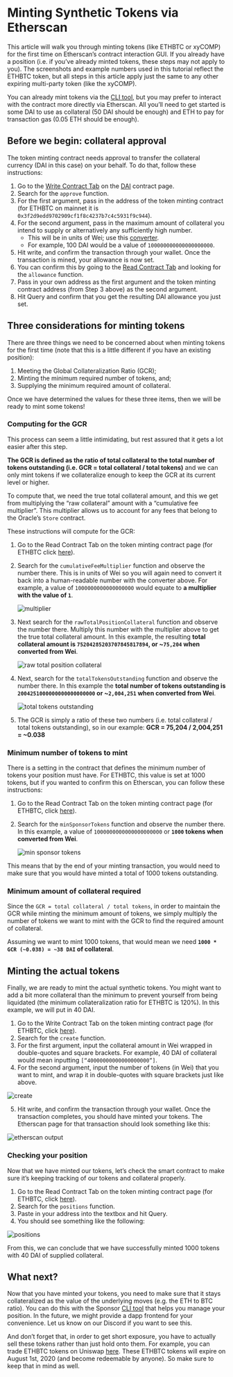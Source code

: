 # Minting Synthetic Tokens via Etherscan

This article will walk you through minting tokens (like ETHBTC or xyCOMP) for the first time on Etherscan’s contract interaction GUI. If you already have a position (i.e. if you’ve already minted tokens, these steps may not apply to you). The screenshots and example numbers used in this tutorial reflect the ETHBTC token, but all steps in this article apply just the same to any other expiring multi-party token (like the xyCOMP).

You can already mint tokens via the [CLI tool](./using_the_uma_sponsor_cli_tool.md), but you may prefer to interact with the contract more directly via Etherscan. All you’ll need to get started is some DAI to use as collateral (50 DAI should be enough) and ETH to pay for transaction gas (0.05 ETH should be enough).

## Before we begin: collateral approval

The token minting contract needs approval to transfer the collateral currency (DAI in this case) on your behalf. To do that, follow these instructions:

1. Go to the [Write Contract Tab](https://etherscan.io/address/0x6b175474e89094c44da98b954eedeac495271d0f#writeContract) on the [DAI](https://etherscan.io/token/0x6b175474e89094c44da98b954eedeac495271d0f) contract page.
2. Search for the `approve` function.
3. For the first argument, pass in the address of the token minting contract (for ETHBTC on mainnet it is `0x3f2d9edd9702909cf1f8c4237b7c4c5931f9c944`).
4. For the second argument, pass in the maximum amount of collateral you intend to supply or alternatively any sufficiently high number.
   - This will be in units of Wei; use this [converter](http://eth-converter.com/).
   - For example, 100 DAI would be a value of `100000000000000000000`.
5. Hit write, and confirm the transaction through your wallet. Once the transaction is mined, your allowance is now set.
6. You can confirm this by going to the [Read Contract Tab](https://etherscan.io/address/0x6b175474e89094c44da98b954eedeac495271d0f#readContract) and looking for the `allowance` function.
7. Pass in your own address as the first argument and the token minting contract address (from Step 3 above) as the second argument.
8. Hit Query and confirm that you get the resulting DAI allowance you just set.

## Three considerations for minting tokens

There are three things we need to be concerned about when minting tokens for the first time (note that this is a little different if you have an existing position):

1. Meeting the Global Collateralization Ratio (GCR);
2. Minting the minimum required number of tokens, and;
3. Supplying the minimum required amount of collateral.

Once we have determined the values for these three items, then we will be ready to mint some tokens!

### Computing for the GCR

This process can seem a little intimidating, but rest assured that it gets a lot easier after this step.

**The GCR is defined as the ratio of total collateral to the total number of tokens outstanding (i.e. GCR = total collateral / total tokens)** and we can only mint tokens if we collateralize enough to keep the GCR at its current level or higher.

To compute that, we need the true total collateral amount, and this we get from multiplying the “raw collateral” amount with a “cumulative fee multiplier”. This multiplier allows us to account for any fees that belong to the Oracle’s `Store` contract.

These instructions will compute for the GCR:

1. Go to the Read Contract Tab on the token minting contract page (for ETHBTC click [here](https://etherscan.io/address/0x3f2d9edd9702909cf1f8c4237b7c4c5931f9c944#readContract)).
2. Search for the `cumulativeFeeMultiplier` function and observe the number there. This is in units of Wei so you will again need to convert it back into a human-readable number with the converter above. For example, a value of `1000000000000000000` would equate to **a multiplier with the value of `1`**.

   ![multiplier](mint_multiplier.png)

3. Next search for the `rawTotalPositionCollateral` function and observe the number there. Multiply this number with the multiplier above to get the true total collateral amount. In this example, the resulting **total collateral amount is `75204285203707845817894`, or ~`75,204` when converted from Wei**.

   ![raw total position collateral](mint_raw_collateral.png)

4. Next, search for the `totalTokensOutstanding` function and observe the number there. In this example the **total number of tokens outstanding is `2004251000000000000000000` or ~`2,004,251` when converted from Wei**.

   ![total tokens outstanding](mint_tokens_outstanding.png)

5. The GCR is simply a ratio of these two numbers (i.e. total collateral / total tokens outstanding), so in our example: **GCR = 75,204 / 2,004,251 = ~0.038**

### Minimum number of tokens to mint

There is a setting in the contract that defines the minimum number of tokens your position must have. For ETHBTC, this value is set at 1000 tokens, but if you wanted to confirm this on Etherscan, you can follow these instructions:

1. Go to the Read Contract Tab on the token minting contract page (for ETHBTC, click [here](https://etherscan.io/address/0x3f2d9edd9702909cf1f8c4237b7c4c5931f9c944#readContract)).
2. Search for the `minSponsorTokens` function and observe the number there. In this example, a value of `1000000000000000000000` or **`1000` tokens when converted from Wei**.

   ![min sponsor tokens](mint_min_sponsor_tokens.png)

This means that by the end of your minting transaction, you would need to make sure that you would have minted a total of 1000 tokens outstanding.

### Minimum amount of collateral required

Since the `GCR = total collateral / total tokens`, in order to maintain the GCR while minting the minimum amount of tokens, we simply multiply the number of tokens we want to mint with the GCR to find the required amount of collateral.

Assuming we want to mint 1000 tokens, that would mean we need **`1000 * GCR (~0.038) = ~38 DAI` of collateral**.

## Minting the actual tokens

Finally, we are ready to mint the actual synthetic tokens. You might want to add a bit more collateral than the minimum to prevent yourself from being liquidated (the minimum collateralization ratio for ETHBTC is 120%). In this example, we will put in 40 DAI.

1. Go to the Write Contract Tab on the token minting contract page (for ETHBTC, click [here](https://etherscan.io/address/0x3f2d9edd9702909cf1f8c4237b7c4c5931f9c944#writeContract)).
2. Search for the `create` function.
3. For the first argument, input the collateral amount in Wei wrapped in double-quotes and square brackets. For example, 40 DAI of collateral would mean inputting `[“40000000000000000000”]`.
4. For the second argument, input the number of tokens (in Wei) that you want to mint, and wrap it in double-quotes with square brackets just like above.

![create](mint_create.png)

5. Hit write, and confirm the transaction through your wallet. Once the transaction completes, you should have minted your tokens. The Etherscan page for that transaction should look something like this:

![etherscan output](mint_etherscan.png)

### Checking your position

Now that we have minted our tokens, let’s check the smart contract to make sure it’s keeping tracking of our tokens and collateral properly.

1. Go to the Read Contract Tab on the token minting contract page (for ETHBTC, click [here](https://etherscan.io/address/0x3f2d9edd9702909cf1f8c4237b7c4c5931f9c944#readContract)).
2. Search for the `positions` function.
3. Paste in your address into the textbox and hit Query.
4. You should see something like the following:

![positions](mint_positions.png)

From this, we can conclude that we have successfully minted 1000 tokens with 40 DAI of supplied collateral.

## What next?

Now that you have minted your tokens, you need to make sure that it stays collateralized as the value of the underlying moves (e.g. the ETH to BTC ratio). You can do this with the Sponsor [CLI tool](./using_the_uma_sponsor_cli_tool.md) that helps you manage your position. In the future, we might provide a dapp frontend for your convenience. Let us know on our Discord if you want to see this.

And don’t forget that, in order to get short exposure, you have to actually sell these tokens rather than just hold onto them. For example, you can trade ETHBTC tokens on Uniswap [here](https://uniswap.exchange/swap?inputCurrency=0x6b175474e89094c44da98b954eedeac495271d0f&outputCurrency=0x6d002a834480367fb1a1dc5f47e82fde39ec2c42). These ETHBTC tokens will expire on August 1st, 2020 (and become redeemable by anyone). So make sure to keep that in mind as well.

